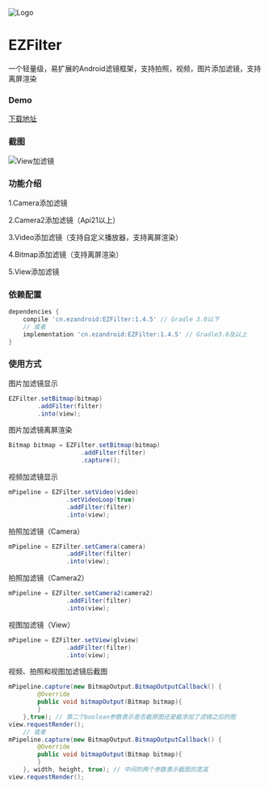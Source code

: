 ![Logo](https://raw.githubusercontent.com/uestccokey/EZFilter/master/logo.png)
# EZFilter
一个轻量级，易扩展的Android滤镜框架，支持拍照，视频，图片添加滤镜，支持离屏渲染

### Demo

[下载地址](https://raw.githubusercontent.com/uestccokey/EZFilter/master/demo.apk)

### 截图

![View加滤镜](https://raw.githubusercontent.com/uestccokey/EZFilter/develop/view-filter.gif)

### 功能介绍

1.Camera添加滤镜

2.Camera2添加滤镜（Api21以上）

3.Video添加滤镜（支持自定义播放器，支持离屏渲染）

4.Bitmap添加滤镜（支持离屏渲染）

5.View添加滤镜

### 依赖配置

``` gradle
dependencies {
    compile 'cn.ezandroid:EZFilter:1.4.5' // Gradle 3.0以下
    // 或者
    implementation 'cn.ezandroid:EZFilter:1.4.5' // Gradle3.0及以上
}
```

### 使用方式

图片加滤镜显示

``` java
EZFilter.setBitmap(bitmap)
        .addFilter(filter)
        .into(view);
```
图片加滤镜离屏渲染

``` java
Bitmap bitmap = EZFilter.setBitmap(bitmap)
                    .addFilter(filter)
                    .capture();

```

视频加滤镜显示

``` java
mPipeline = EZFilter.setVideo(video)
                .setVideoLoop(true)
                .addFilter(filter)
                .into(view);
```

拍照加滤镜（Camera）

``` java
mPipeline = EZFilter.setCamera(camera)
                .addFilter(filter)
                .into(view);
```

拍照加滤镜（Camera2）

``` java
mPipeline = EZFilter.setCamera2(camera2)
                .addFilter(filter)
                .into(view);
```

视图加滤镜（View）

``` java
mPipeline = EZFilter.setView(glview)
                .addFilter(filter)
                .into(view);
```

视频、拍照和视图加滤镜后截图

``` java
mPipeline.capture(new BitmapOutput.BitmapOutputCallback() {
        @Override
        public void bitmapOutput(Bitmap bitmap){
        }
    },true); // 第二个boolean参数表示是否截原图还是截添加了滤镜之后的图
view.requestRender();
    // 或者
mPipeline.capture(new BitmapOutput.BitmapOutputCallback() {
        @Override
        public void bitmapOutput(Bitmap bitmap){
        }
    }, width, height, true); // 中间的两个参数表示截图的宽高
view.requestRender();
```

